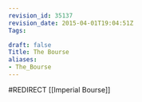 ```yaml
---
revision_id: 35137
revision_date: 2015-04-01T19:04:51Z
Tags:

draft: false
Title: The Bourse
aliases:
- The_Bourse
---
```

#REDIRECT [[Imperial Bourse]]